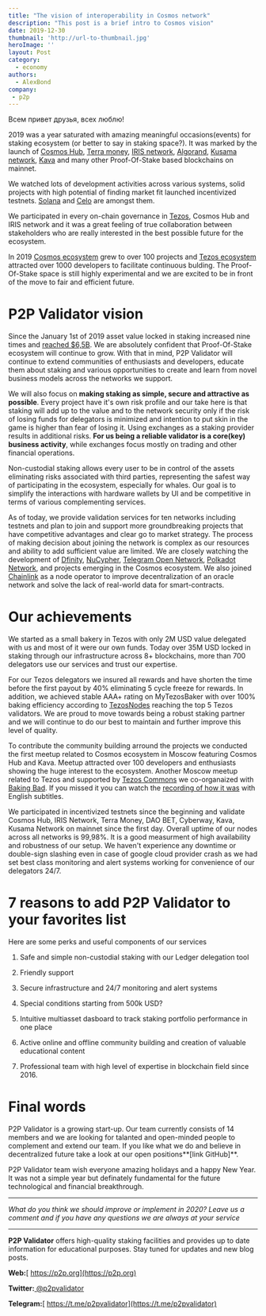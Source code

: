 ```yaml
---
title: "The vision of interoperability in Cosmos network"
description: "This post is a brief intro to Cosmos vision"
date: 2019-12-30
thumbnail: 'http://url-to-thumbnail.jpg'
heroImage: ''
layout: Post
category:
  - economy
authors:
  - AlexBond
company:
 - p2p
---
```


Всем привет друзья, всех люблю!

2019 was a year saturated with amazing meaningful occasions(events) for staking ecosystem (or better to say in staking space?). It was marked by the launch of [Cosmos Hub](https://hub.cosmos.network/), [Terra money](https://terra.money/), [IRIS network](https://www.irisnet.org/), [Algorand](https://www.algorand.com/), [Kusama network](https://kusama.network/), [Kava](https://www.kava.io/) and many other Proof-Of-Stake based blockchains on mainnet.

We watched lots of development activities across various systems, solid projects with high potential of finding market fit launched incentivized testnets. [Solana](https://solana.com/) and [Celo](https://celo.org/) are amongst them.

We participated in every on-chain governance in [Tezos](https://tezos.com/), Cosmos Hub and IRIS network and it was a great feeling of true collaboration between stakeholders who are really interested in the best possible future for the ecosystem.

In 2019 [Cosmos ecosystem](https://cosmonauts.world/) grew to over 100 projects and [Tezos ecosystem](https://tezosprojects.com/) attracted over 1000 developers to facilitate continuous bulding. The Proof-Of-Stake space is still highly experimental and we are excited to be in front of the move to fair and efficient future.

# P2P Validator vision

Since the January 1st of 2019 asset value locked in staking increased nine times and [reached $6,5B](https://www.stakingrewards.com/global-charts). We are absolutely confident that Proof-Of-Stake ecosystem will continue to grow. With that in mind, P2P Validator will continue to extend communities of enthusiasts and developers, educate them about staking and various opportunities to create and learn from novel business models across the networks we support.

We will also focus on **making staking as simple, secure and attractive as possible**. Every project have it's own risk profile and our take here is that staking will add up to the value and to the network security only if the risk of losing funds for delegators is minimized and intention to put skin in the game is higher  than fear of losing it. Using exchanges as a staking provider results in additional risks. **For us being a reliable validator is a core(key) business activity**, while exchanges focus mostly on trading and other financial operations. 

Non-custodial staking allows every user to be in control of the assets eliminating risks associated with third parties, representing the safest way of participating in the ecosystem, especially for whales. Our goal is to simplify the interactions with hardware wallets by UI and be competitive in terms of various complementing services.

As of today, we provide validation services for ten networks including testnets and plan to join and support more groundbreaking projects that have competitive advantages and clear go to market strategy. The process of making decision about joining the network is complex as our resources and ability to add sufficient value are limited. We are closely watching the development of [Dfinity](https://dfinity.org/), [NuCypher](https://www.nucypher.com/), [Telegram Open Network](https://test.ton.org/tblkch.pdf), [Polkadot Network](https://polkadot.network/), and projects emerging in the Cosmos ecosystem. We also joined [Chainlink](https://chain.link) as a node operator to improve decentralization of an oracle network and solve the lack of real-world data for smart-contracts.

# Our achievements

We started as a small bakery in Tezos with only 2M USD value delegated with us and most of it were our own funds. Today over 35M USD locked in staking through our infrastructure across 8+ blockchains, more than 700 delegators use our services and trust our expertise. 

For our Tezos delegators we insured all rewards and have shorten the time before the first payout by 40% eliminating 5 cycle freeze for rewards. In addition, we achieved stable AAA+ rating on MyTezosBaker with over 100% baking efficiency according to [TezosNodes](https://www.tezos-nodes.com/) reaching the top 5 Tezos validators. We are proud to move towards being a robust staking partner and we will continue to do our best to maintain and further improve this level of quality.

To contribute the community building arround the projects we conducted the first meetup related to Cosmos ecosystem in Moscow featuring Cosmos Hub and Kava. Meetup attracted over 100 developers and enthusiasts showing the huge interest to the ecosystem. Another Moscow meetup related to Tezos and supported by [Tezos Commons](https://tezoscommons.org/) we co-organaized with [Baking Bad](https://baking-bad.org/). If you missed it you can watch the [recording of how it was](https://www.youtube.com/channel/UC4O5M30Exrg1abhacOJKUVw) with English subtitles.

We participated in incentivized testnets since the beginning and validate Cosmos Hub, IRIS Network, Terra Money, DAO BET, Cyberway, Kava, Kusama Network on mainnet since the first day. Overall uptime of our nodes across all networks is 99,98%. It is a good measurment of high availability and robustness of our setup. We haven't experience any downtime or double-sign slashing even in case of google cloud provider crash as we had set best class monitoring and alert systems working for convenience of our delegators 24/7.

# 7 reasons to add P2P Validator to your favorites list

Here are some perks and useful components of our services

1) Safe and simple non-custodial staking with our Ledger delegation tool

2) Friendly support

3) Secure infrastructure and 24/7 monitoring and alert systems

4) Special conditions starting from 500k USD?

5) Intuitive multiasset dasboard to track staking portfolio performance in one place

6) Active online and offline community building and creation of valuable educational content

7) Professional team with high level of expertise in blockchain field since 2016.

# Final words

P2P Validator is a growing start-up. Our team currently consists of 14 members and we are looking for talanted and open-minded people to complement and extend our team. If you like what we do and believe in decentralized future take a look at our open positions**[link GitHub]**.

P2P Validator team wish everyone amazing holidays and a happy New Year. It was not a simple year but definately fundamental for the future technological and financial breakthrough.

------

*What do you think we should improve or implement in 2020? Leave us a comment and if you have any questions we are always at your service*

------

**P2P Validator** offers high-quality staking facilities and provides up to date information for educational purposes. Stay tuned for updates and new blog posts.

**Web:**[ https://p2p.org](https://p2p.org)

**Twitter:**[ @p2pvalidator](https://twitter.com/p2pvalidator)

**Telegram:**[ https://t.me/p2pvalidator](https://t.me/p2pvalidator)